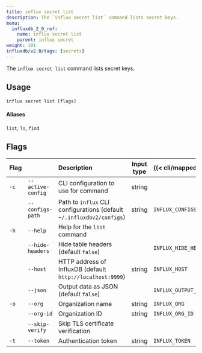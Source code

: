 ```yaml
---
title: influx secret list
description: The `influx secret list` command lists secret keys.
menu:
  influxdb_2_0_ref:
    name: influx secret list
    parent: influx secret
weight: 101
influxdb/v2.0/tags: [secrets]
---
```


The `influx secret list` command lists secret keys.

## Usage
```
influx secret list [flags]
```

#### Aliases
`list`, `ls`, `find`

## Flags
| Flag |                   | Description                                                           | Input type | {{< cli/mapped >}}    |
|:---- |:---               |:-----------                                                           |:----------:|:------------------    |
| `-c` | `--active-config` | CLI configuration to use for command                                  | string     |                       |
|      | `--configs-path`  | Path to `influx` CLI configurations (default `~/.influxdbv2/configs`) | string     |`INFLUX_CONFIGS_PATH`  |
| `-h` | `--help`          | Help for the `list` command                                           |            |                       |
|      | `--hide-headers`  | Hide table headers (default `false`)                                  |            | `INFLUX_HIDE_HEADERS` |
|      | `--host`          | HTTP address of InfluxDB (default `http://localhost:9999`)            | string     | `INFLUX_HOST`         |
|      | `--json`          | Output data as JSON (default `false`)                                 |            | `INFLUX_OUTPUT_JSON`  |
| `-o` | `--org`           | Organization name                                                     | string     | `INFLUX_ORG`          |
|      | `--org-id`        | Organization ID                                                       | string     | `INFLUX_ORG_ID`       |
|      | `--skip-verify`   | Skip TLS certificate verification                                     |            |                       |
| `-t` | `--token`         | Authentication token                                                  | string     | `INFLUX_TOKEN`        |
